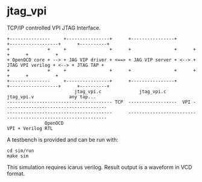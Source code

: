 jtag_vpi
========

TCP/IP controlled VPI JTAG Interface.

    +---------------     +----------------+      +----------------+      +------------------+      +----------+
    +              +     +                +      +                +      +                  +      +          +
    + OpenOCD core + --> + JAG VIP driver + <==> + JAG VIP server + <--> + JTAG VPI verilog + <--> + JTAG TAP +
    +              +     +                +      +                +      +                  +      +          +
    +---------------     +----------------+      +----------------+      +------------------+      +----------+
                             jtag_vpi.c              jtag_vpi.c               jtag_vpi.v             any tap...
    --------------------------------------- TCP  ------------------  VPI --------------------------------------
    ---------------------------------------      --------------------------------------------------------------
                  OpenOCD                                                VPI + Verilog RTL

A testbench is provided and can be run with:

    cd sim/run
    make sim

This simulation requires icarus verilog.
Result output is a waveform in VCD format.
